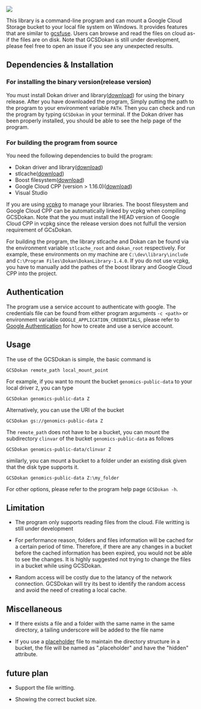 <p align="left">
    <img src="https://img.shields.io/badge/version-1.0.1-brightgreen">
</p>

This library is a command-line program and can mount a Google Cloud Storage bucket to your local file system on Windows. It provides features that are similar to [gcsfuse][gcsfuse]. Users can browse and read the files on cloud as-if the files are on disk. Note that GCSDokan is still under development, please feel free to open an issue if you see any unexpected results. 

[gcsfuse]: https://github.com/GoogleCloudPlatform/gcsfuse

## Dependencies & Installation
### For installing the binary version(release version)
You must install Dokan driver and library([download](https://dokan-dev.github.io/)) for using the binary release. After you have downloaded the program, Simply putting the path to the program to your environment variable `PATH`. Then you can check and run the program by typing `GCSDokan` in your terminal. If the Dokan driver has been properly installed, you should be able to see the help page of the program.


### For building the program from source
You need the following dependencies to build the program:

* Dokan driver and library([download](https://dokan-dev.github.io/))
* stlcache([download](https://github.com/akashihi/stlcache))
* Boost filesystem([download](https://www.boost.org/))
* Google Cloud CPP (version > 1.16.0)([download](https://github.com/googleapis/google-cloud-cpp))
* Visual Studio

If you are using [vcpkg](vcpkg) to manage your libraries. The boost filesystem and Google Cloud CPP can be automatically linked by vcpkg when compiling GCSDokan. Note that the you must install the HEAD version of Google Cloud CPP in vcpkg since the release version does not fulfull the version requirement of GCsDokan.

For building the program, the library stlcache and Dokan can be found via the environment variable `stlcache_root` and `dokan_root` respectively. For example, these environments on my machine are `C:\dev\library\include` and `C:\Program Files\Dokan\DokanLibrary-1.4.0`. If you do not use vcpkg, you have to manually add the pathes of the boost library and Google Cloud CPP into the project.

[vcpkg]: https://github.com/microsoft/vcpkg

## Authentication
The program use a service account to authenticate with google. The credentials file can be found from either program arguments `-c <path>` or environment variable `GOOGLE_APPLICATION_CREDENTIALS`, please refer to [Google Authentication][] for how to create and use a service account.



[Google Authentication]: https://cloud.google.com/docs/authentication/production

## Usage
The use of the GCSDokan is simple, the basic command is
```
GCSDokan remote_path local_mount_point
```
For example, if you want to mount the bucket `genomics-public-data` to your local driver `Z`, you can type
```
GCSDokan genomics-public-data Z
```
Alternatively, you can use the URI of the bucket
```
GCSDokan gs://genomics-public-data Z
```
The `remote_path` does not have to be a bucket, you can mount the subdirectory `clinvar` of the bucket `genomics-public-data` as follows
```
GCSDokan genomics-public-data/clinvar Z
```
similarly, you can mount a bucket to a folder under an existing disk given that the disk type supports it.
```
GCSDokan genomics-public-data Z:\my_folder
```
For other options, please refer to the program help page `GCSDokan -h`.

## Limitation
* The program only supports reading files from the cloud. File writting is still under development

* For performance reason, folders and files information will be cached for a certain period of time. Therefore, if there are any changes in a bucket before the cached information has been expired, you would not be able to see the changes. It is highly suggested not trying to change the files in a bucket while using GCSDokan.  

* Random access will be costly due to the latancy of the network connection. GCSDokan will try its best to identify the random access and avoid the need of creating a local cache.

## Miscellaneous
* If there exists a file and a folder with the same name in the same directory, a tailing underscore will be added to the file name

* If you use a [placeholder][placeholder] file to maintain the directory structure in a bucket, the file will be named as ".placeholder" and have the "hidden" attribute.

[placeholder]: https://cloud.google.com/storage/docs/gsutil/addlhelp/HowSubdirectoriesWork

## future plan

* Support the file writting.

* Showing the correct bucket size.
